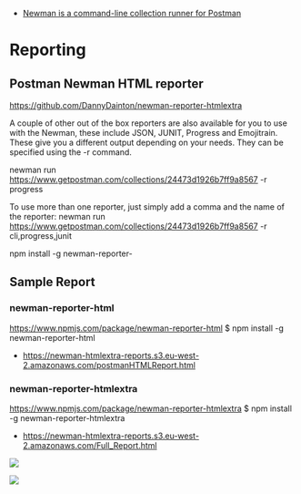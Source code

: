 
* [Newman is a command-line collection runner for Postman](https://github.com/postmanlabs/newman#cli-reporter)


# Reporting
## Postman Newman HTML reporter
https://github.com/DannyDainton/newman-reporter-htmlextra

A couple of other out of the box reporters are also available for you to use with the Newman, these include JSON, JUNIT, Progress and Emojitrain. These give you a different output depending on your needs. They can be specified using the -r <reporter name> command.
  
newman run https://www.getpostman.com/collections/24473d1926b7ff9a8567 -r progress

To use more than one reporter, just simply add a comma and the name of the reporter:
newman run https://www.getpostman.com/collections/24473d1926b7ff9a8567 -r cli,progress,junit

npm install -g newman-reporter-<reporter name>

## Sample Report

### newman-reporter-html
https://www.npmjs.com/package/newman-reporter-html
$ npm install -g newman-reporter-html
* https://newman-htmlextra-reports.s3.eu-west-2.amazonaws.com/postmanHTMLReport.html

### newman-reporter-htmlextra
https://www.npmjs.com/package/newman-reporter-htmlextra
$ npm install -g newman-reporter-htmlextra
* https://newman-htmlextra-reports.s3.eu-west-2.amazonaws.com/Full_Report.html


![](https://github.com/DannyDainton/post-con-2019-workshop/raw/master/Assets/Newman/Newman_File_Export.gif)

![](https://github.com/DannyDainton/post-con-2019-workshop/raw/master/Assets/Newman/Newman_Link.gif)

